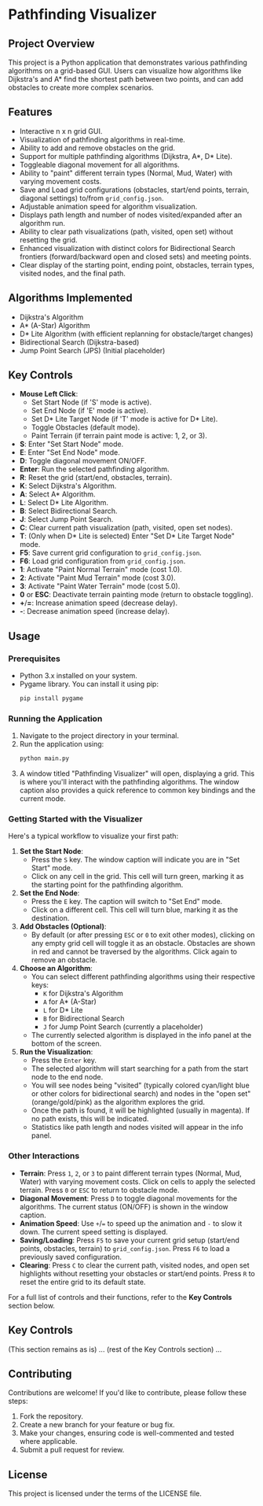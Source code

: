 # Pathfinding Visualizer

## Project Overview
This project is a Python application that demonstrates various pathfinding algorithms on a grid-based GUI. Users can visualize how algorithms like Dijkstra's and A* find the shortest path between two points, and can add obstacles to create more complex scenarios.

## Features
- Interactive n x n grid GUI.
- Visualization of pathfinding algorithms in real-time.
- Ability to add and remove obstacles on the grid.
- Support for multiple pathfinding algorithms (Dijkstra, A*, D* Lite).
- Toggleable diagonal movement for all algorithms.
- Ability to "paint" different terrain types (Normal, Mud, Water) with varying movement costs.
- Save and Load grid configurations (obstacles, start/end points, terrain, diagonal settings) to/from `grid_config.json`.
- Adjustable animation speed for algorithm visualization.
- Displays path length and number of nodes visited/expanded after an algorithm run.
- Ability to clear path visualizations (path, visited, open set) without resetting the grid.
- Enhanced visualization with distinct colors for Bidirectional Search frontiers (forward/backward open and closed sets) and meeting points.
- Clear display of the starting point, ending point, obstacles, terrain types, visited nodes, and the final path.

## Algorithms Implemented
- Dijkstra's Algorithm
- A* (A-Star) Algorithm
- D* Lite Algorithm (with efficient replanning for obstacle/target changes)
- Bidirectional Search (Dijkstra-based)
- Jump Point Search (JPS) (Initial placeholder)

## Key Controls
- **Mouse Left Click**:
    - Set Start Node (if 'S' mode is active).
    - Set End Node (if 'E' mode is active).
    - Set D* Lite Target Node (if 'T' mode is active for D* Lite).
    - Toggle Obstacles (default mode).
    - Paint Terrain (if terrain paint mode is active: 1, 2, or 3).
- **S**: Enter "Set Start Node" mode.
- **E**: Enter "Set End Node" mode.
- **D**: Toggle diagonal movement ON/OFF.
- **Enter**: Run the selected pathfinding algorithm.
- **R**: Reset the grid (start/end, obstacles, terrain).
- **K**: Select Dijkstra's Algorithm.
- **A**: Select A* Algorithm.
- **L**: Select D* Lite Algorithm.
- **B**: Select Bidirectional Search.
- **J**: Select Jump Point Search.
- **C**: Clear current path visualization (path, visited, open set nodes).
- **T**: (Only when D* Lite is selected) Enter "Set D* Lite Target Node" mode.
- **F5**: Save current grid configuration to `grid_config.json`.
- **F6**: Load grid configuration from `grid_config.json`.
- **1**: Activate "Paint Normal Terrain" mode (cost 1.0).
- **2**: Activate "Paint Mud Terrain" mode (cost 3.0).
- **3**: Activate "Paint Water Terrain" mode (cost 5.0).
- **0** or **ESC**: Deactivate terrain painting mode (return to obstacle toggling).
- **+**/**=**: Increase animation speed (decrease delay).
- **-**: Decrease animation speed (increase delay).

## Usage

### Prerequisites
- Python 3.x installed on your system.
- Pygame library. You can install it using pip:
  ```bash
  pip install pygame
  ```

### Running the Application
1.  Navigate to the project directory in your terminal.
2.  Run the application using:
    ```bash
    python main.py
    ```
3.  A window titled "Pathfinding Visualizer" will open, displaying a grid. This is where you'll interact with the pathfinding algorithms. The window caption also provides a quick reference to common key bindings and the current mode.

### Getting Started with the Visualizer
Here's a typical workflow to visualize your first path:

1.  **Set the Start Node**:
    - Press the `S` key. The window caption will indicate you are in "Set Start" mode.
    - Click on any cell in the grid. This cell will turn green, marking it as the starting point for the pathfinding algorithm.
2.  **Set the End Node**:
    - Press the `E` key. The caption will switch to "Set End" mode.
    - Click on a different cell. This cell will turn blue, marking it as the destination.
3.  **Add Obstacles (Optional)**:
    - By default (or after pressing `ESC` or `0` to exit other modes), clicking on any empty grid cell will toggle it as an obstacle. Obstacles are shown in red and cannot be traversed by the algorithms. Click again to remove an obstacle.
4.  **Choose an Algorithm**:
    - You can select different pathfinding algorithms using their respective keys:
        - `K` for Dijkstra's Algorithm
        - `A` for A* (A-Star)
        - `L` for D* Lite
        - `B` for Bidirectional Search
        - `J` for Jump Point Search (currently a placeholder)
    - The currently selected algorithm is displayed in the info panel at the bottom of the screen.
5.  **Run the Visualization**:
    - Press the `Enter` key.
    - The selected algorithm will start searching for a path from the start node to the end node.
    - You will see nodes being "visited" (typically colored cyan/light blue or other colors for bidirectional search) and nodes in the "open set" (orange/gold/pink) as the algorithm explores the grid.
    - Once the path is found, it will be highlighted (usually in magenta). If no path exists, this will be indicated.
    - Statistics like path length and nodes visited will appear in the info panel.

### Other Interactions
- **Terrain**: Press `1`, `2`, or `3` to paint different terrain types (Normal, Mud, Water) with varying movement costs. Click on cells to apply the selected terrain. Press `0` or `ESC` to return to obstacle mode.
- **Diagonal Movement**: Press `D` to toggle diagonal movements for the algorithms. The current status (ON/OFF) is shown in the window caption.
- **Animation Speed**: Use `+`/`=` to speed up the animation and `-` to slow it down. The current speed setting is displayed.
- **Saving/Loading**: Press `F5` to save your current grid setup (start/end points, obstacles, terrain) to `grid_config.json`. Press `F6` to load a previously saved configuration.
- **Clearing**: Press `C` to clear the current path, visited nodes, and open set highlights without resetting your obstacles or start/end points. Press `R` to reset the entire grid to its default state.

For a full list of controls and their functions, refer to the **Key Controls** section below.

## Key Controls
(This section remains as is)
... (rest of the Key Controls section) ...

## Contributing
Contributions are welcome! If you'd like to contribute, please follow these steps:
1. Fork the repository.
2. Create a new branch for your feature or bug fix.
3. Make your changes, ensuring code is well-commented and tested where applicable.
4. Submit a pull request for review.

## License
This project is licensed under the terms of the LICENSE file.
